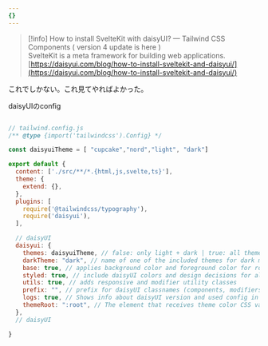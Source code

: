 ```yaml
---
{}
---
```

> [!info] How to install SvelteKit with daisyUI? — Tailwind CSS Components ( version 4 update is here )  
> SvelteKit is a meta framework for building web applications.  
> [https://daisyui.com/blog/how-to-install-sveltekit-and-daisyui/](https://daisyui.com/blog/how-to-install-sveltekit-and-daisyui/)  

これでしかない。これ見てやればよかった。

  

daisyUIのconfig

```JavaScript

// tailwind.config.js
/** @type {import('tailwindcss').Config} */

const daisyuiTheme = [ "cupcake","nord","light", "dark"]

export default {
  content: ['./src/**/*.{html,js,svelte,ts}'],
  theme: {
    extend: {},
  },
  plugins: [
    require('@tailwindcss/typography'),
    require('daisyui'),
  ],

  // daisyUI
  daisyui: {
    themes: daisyuiTheme, // false: only light + dark | true: all themes | array: specific themes like this ["light", "dark", "cupcake"]
    darkTheme: "dark", // name of one of the included themes for dark mode
    base: true, // applies background color and foreground color for root element by default
    styled: true, // include daisyUI colors and design decisions for all components
    utils: true, // adds responsive and modifier utility classes
    prefix: "", // prefix for daisyUI classnames (components, modifiers and responsive class names. Not colors)
    logs: true, // Shows info about daisyUI version and used config in the console when building your CSS
    themeRoot: ":root", // The element that receives theme color CSS variables
  },
  // daisyUI

}
```